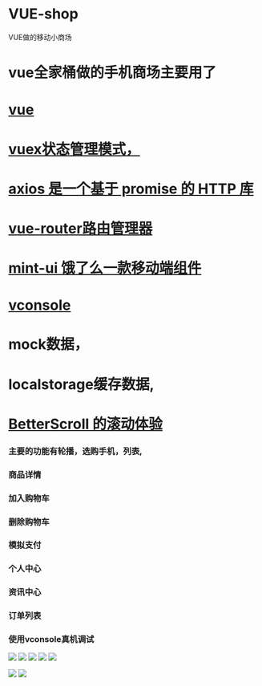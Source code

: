 # VUE-shop
VUE做的移动小商场
# vue全家桶做的手机商场主要用了
# <a href="https://cn.vuejs.org/">vue</a> 
# <a href="https://vuex.vuejs.org/zh/">vuex状态管理模式，</a>
# <a href="https://www.kancloud.cn/yunye/axios/234845">axios 是一个基于 promise 的 HTTP 库</a>
# <a href="https://router.vuejs.org/zh/">vue-router路由管理器 </a>
# <a href="http://mint-ui.github.io/#!/zh-c">mint-ui 饿了么一款移动端组件</a>
# <a href="https://www.npmjs.com/package/vconsole">vconsole</a> 
# mock数据，
# localstorage缓存数据,
# <a href="https://juejin.im/post/59b777015188257e764c716f">BetterScroll 的滚动体验</a>
### 主要的功能有轮播，选购手机，列表,
### 商品详情
### 加入购物车
### 删除购物车
### 模拟支付
### 个人中心
### 资讯中心
### 订单列表
### 使用vconsole真机调试
![](https://github.com/dengbaoling/IMAGES/blob/master/2017-12-14_201252.png)
![](https://github.com/dengbaoling/IMAGES/blob/master/2017-12-14_201301.png)
![](https://github.com/dengbaoling/IMAGES/blob/master/2017-12-14_201313.png)
![](https://github.com/dengbaoling/IMAGES/blob/master/2017-12-14_201323.png)
![](https://github.com/dengbaoling/IMAGES/blob/master/2017-12-14_201340.png)

![](https://github.com/dengbaoling/IMAGES/blob/master/2017-12-14_201419.png)
![](https://github.com/dengbaoling/IMAGES/blob/master/2017-12-14_201439.png)
